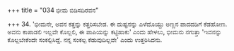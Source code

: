 +++
title = "034 ಭೀಮ ಬಿಡಿಸದಿರವನ"

+++
34. 'ಭೀಮನೇ, ಅವನ ಕತ್ತನ್ನು ಕತ್ತರಿಸಬೇಡ. ಈ ದುಷ್ಟನನ್ನು ಎಳೆದೊಯ್ದು ಅಣ್ಣನ ಪಾದದಡಿಗೆ ಕೆಡಹೋಣ. ಅವನು ಕಾಪಾಡಲಿ ಇಲ್ಲವೇ ಕೊಲ್ಲಲಿ, ಈ ಪಾಪಿಯನ್ನು ಕಟ್ಟಿಹಾಕು' ಎಂದು ಹೇಳಲು, ಭೀಮನು ನಗುತ್ತಾ 'ಇವನನ್ನು ಕೊಲ್ಲಬೇಕೆಂದೇ ಸಂಕಲ್ಪಿಸಿದ್ದೆ.  ನನ್ನ ಸಂಕಲ್ಪ ಕೆಡುವುದಿಲ್ಲವೇ' ಎಂದು ಉತ್ತರಿಸಿದನು.
